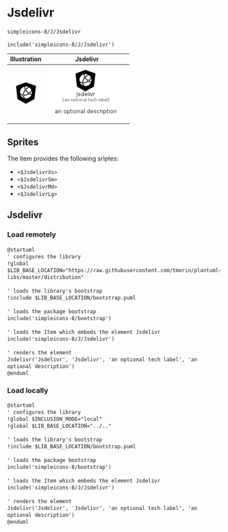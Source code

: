 # Jsdelivr


```text
simpleicons-8/J/Jsdelivr
```

```text
include('simpleicons-8/J/Jsdelivr')
```



| Illustration | Jsdelivr |
| :---: | :---: |
| ![illustration for Illustration](../../simpleicons-8/J/Jsdelivr.png) | ![illustration for Jsdelivr](../../simpleicons-8/J/Jsdelivr.Local.png) |



## Sprites
The item provides the following sriptes:

- `<$JsdelivrXs>`
- `<$JsdelivrSm>`
- `<$JsdelivrMd>`
- `<$JsdelivrLg>`





## Jsdelivr

### Load remotely
```plantuml
@startuml
' configures the library
!global $LIB_BASE_LOCATION="https://raw.githubusercontent.com/tmorin/plantuml-libs/master/distribution"

' loads the library's bootstrap
!include $LIB_BASE_LOCATION/bootstrap.puml

' loads the package bootstrap
include('simpleicons-8/bootstrap')

' loads the Item which embeds the element Jsdelivr
include('simpleicons-8/J/Jsdelivr')

' renders the element
Jsdelivr('Jsdelivr', 'Jsdelivr', 'an optional tech label', 'an optional description')
@enduml
```

### Load locally
```plantuml
@startuml
' configures the library
!global $INCLUSION_MODE="local"
!global $LIB_BASE_LOCATION="../.."

' loads the library's bootstrap
!include $LIB_BASE_LOCATION/bootstrap.puml

' loads the package bootstrap
include('simpleicons-8/bootstrap')

' loads the Item which embeds the element Jsdelivr
include('simpleicons-8/J/Jsdelivr')

' renders the element
Jsdelivr('Jsdelivr', 'Jsdelivr', 'an optional tech label', 'an optional description')
@enduml
```

